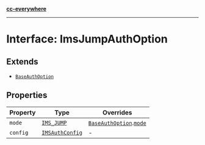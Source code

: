 [**cc-everywhere**](../../../../../index.md)

***

# Interface: ImsJumpAuthOption

## Extends

- [`BaseAuthOption`](../../authentication-types/interfaces/base-auth-option.md)

## Properties

| Property | Type | Overrides |
| ------ | ------ | ------ |
| `mode` | [`IMS_JUMP`](../../authentication-types/enumerations/auth-mode.md#ims_jump) | [`BaseAuthOption`](../../authentication-types/interfaces/base-auth-option.md).[`mode`](../../authentication-types/interfaces/base-auth-option.md#mode) |
| `config` | [`IMSAuthConfig`](../../authentication-types/interfaces/ims-auth-config.md) | - |
